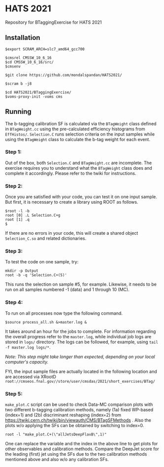 # HATS 2021
Repository for BTaggingExercise for HATS 2021

## Installation
```
$export SCRAM_ARCH=slc7_amd64_gcc700

$cmsrel CMSSW_10_6_16
$cd CMSSW_10_6_16/src/
$cmsenv

$git clone https://github.com/mondalspandan/HATS2021/

$scram b -j8

$cd HATS2021/BTaggingExercise/
$voms-proxy-init -voms cms
```
## Running
The b-tagging calibration SF is calculated via the `BTagWeight` class defined in `BTagWeight.cc` using the pre-calculated efficiency histograms from `EffHistos/`. `Selection.C` runs selection criteria on the input samples while using the `BTagWeight` class to calculate the b-tag weight for each event.

### Step 1:
Out of the box, both `Selection.C` and `BTagWeight.cc` are incomplete. The exercise requires you to understand what the `BTagWeight` class does and complete it accordingly. Please refer to the twiki for instructions.

### Step 2:
Once you are satisfied with your code, you can test it on one input sample. But first, it is necessary to create a library using ROOT as follows.
```
$root -l -b
root [0] .L Selection.C+g
root [1] .q
$
```
If there are no errors in your code, this will create a shared object `Selection_C.so`  and related dictionaries.

### Step 3:
To test the code on one sample, try:
```
mkdir -p Output
root -b -q 'Selection.C+(5)'
```
This runs the selection on sample #5, for example. Likewise, it needs to be run on all samples numbered -1 (data) and 1 through 10 (MC).

### Step 4:
To run on all processes now type the following command.
```
$source process_all.sh &>master.log &
```
It takes around an hour for the jobs to complete. For information regarding the overall progress refer to the `master.log`, while individual job logs are stored in `logs/` directory. The logs can be followed, for example, using `tail -f master.log logs/*`.

*Note: This step might take longer than expected, depending on your local computer's capacity.*
  
FYI, the input sample files are actually located in the following location and are accessed via XRootD `root://cmseos.fnal.gov//store/user/cmsdas/2021/short_exercises/BTag/`

### Step 5:
`make_plot.C` script can be used to check Data-MC comparison plots with two different b-tagging calibration methods, namely (1a) fixed WP-based (index=1) and (2b) discriminant reshaping (index=2) from https://twiki.cern.ch/twiki/bin/viewauth/CMS/BTagSFMethods . Also the plots w/o  applying the SFs can be obtained by switching to index=0.     

```
root -l "make_plot.C+(\"allJetsDeepFlavB\",1)"
```
One can replace the variable and the index in the above line to get plots for other observables and calibration methods. Compare the DeepJet score for the leading (first) jet using the SFs due to the two calibration methods mentioned above and also w/o any calibration SFs.